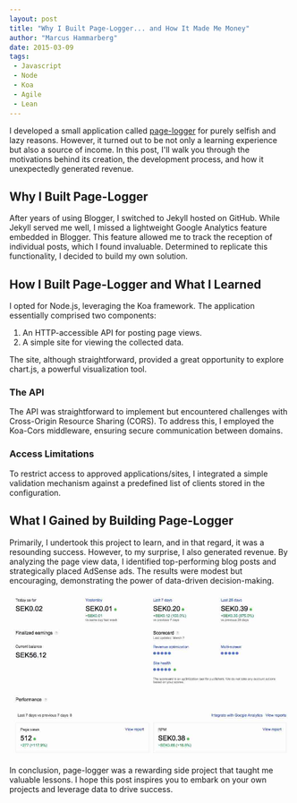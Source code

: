 ```yaml
---
layout: post
title: "Why I Built Page-Logger... and How It Made Me Money"
author: "Marcus Hammarberg"
date: 2015-03-09
tags:
 - Javascript
 - Node
 - Koa
 - Agile
 - Lean
---
```


I developed a small application called [page-logger](https://page-logger.herokuapp.com/) for purely selfish and lazy reasons. However, it turned out to be not only a learning experience but also a source of income. In this post, I'll walk you through the motivations behind its creation, the development process, and how it unexpectedly generated revenue.

## Why I Built Page-Logger

After years of using Blogger, I switched to Jekyll hosted on GitHub. While Jekyll served me well, I missed a lightweight Google Analytics feature embedded in Blogger. This feature allowed me to track the reception of individual posts, which I found invaluable. Determined to replicate this functionality, I decided to build my own solution.

## How I Built Page-Logger and What I Learned

I opted for Node.js, leveraging the Koa framework. The application essentially comprised two components:

1. An HTTP-accessible API for posting page views.
2. A simple site for viewing the collected data.

The site, although straightforward, provided a great opportunity to explore chart.js, a powerful visualization tool.

### The API

The API was straightforward to implement but encountered challenges with Cross-Origin Resource Sharing (CORS). To address this, I employed the Koa-Cors middleware, ensuring secure communication between domains.

### Access Limitations

To restrict access to approved applications/sites, I integrated a simple validation mechanism against a predefined list of clients stored in the configuration.

## What I Gained by Building Page-Logger

Primarily, I undertook this project to learn, and in that regard, it was a resounding success. However, to my surprise, I also generated revenue. By analyzing the page view data, I identified top-performing blog posts and strategically placed AdSense ads. The results were modest but encouraging, demonstrating the power of data-driven decision-making.

![AdSense Report](/img/adsenseReport.jpg)

In conclusion, page-logger was a rewarding side project that taught me valuable lessons. I hope this post inspires you to embark on your own projects and leverage data to drive success.
